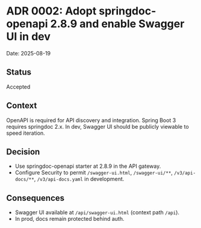 # ADR 0002: Adopt springdoc-openapi 2.8.9 and enable Swagger UI in dev

Date: 2025-08-19

## Status
Accepted

## Context
OpenAPI is required for API discovery and integration. Spring Boot 3 requires springdoc 2.x. In dev, Swagger UI should be publicly viewable to speed iteration.

## Decision
- Use springdoc-openapi starter at 2.8.9 in the API gateway.
- Configure Security to permit `/swagger-ui.html`, `/swagger-ui/**`, `/v3/api-docs/**`, `/v3/api-docs.yaml` in development.

## Consequences
- Swagger UI available at `/api/swagger-ui.html` (context path `/api`).
- In prod, docs remain protected behind auth.
